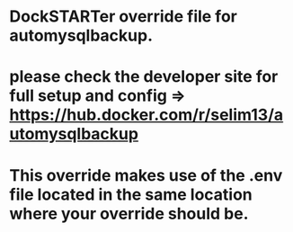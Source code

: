 # DockSTARTer override file for automysqlbackup.
# please check the developer site for full setup and config => https://hub.docker.com/r/selim13/automysqlbackup
# This override makes use of the .env file located in the same location where your override should be.